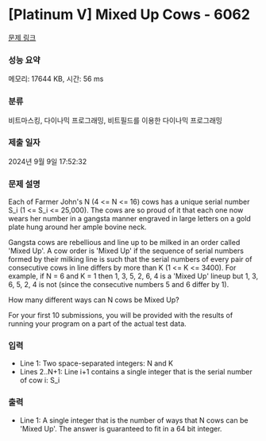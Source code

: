 # [Platinum V] Mixed Up Cows - 6062 

[문제 링크](https://www.acmicpc.net/problem/6062) 

### 성능 요약

메모리: 17644 KB, 시간: 56 ms

### 분류

비트마스킹, 다이나믹 프로그래밍, 비트필드를 이용한 다이나믹 프로그래밍

### 제출 일자

2024년 9월 9일 17:52:32

### 문제 설명

<p>Each of Farmer John's N (4 <= N <= 16) cows has a unique serial number S_i (1 <= S_i <= 25,000). The cows are so proud of it that each one now wears her number in a gangsta manner engraved in large letters on a gold plate hung around her ample bovine neck.</p>

<p>Gangsta cows are rebellious and line up to be milked in an order called 'Mixed Up'. A cow order is 'Mixed Up' if the sequence of serial numbers formed by their milking line is such that the serial numbers of every pair of consecutive cows in line differs by more than K (1 <= K <= 3400). For example, if N = 6 and K = 1 then 1, 3, 5, 2, 6, 4 is a 'Mixed Up' lineup but 1, 3, 6, 5, 2, 4 is not (since the consecutive numbers 5 and 6 differ by 1).</p>

<p>How many different ways can N cows be Mixed Up?</p>

<p>For your first 10 submissions, you will be provided with the results of running your program on a part of the actual test data.</p>

### 입력 

 <ul>
	<li>Line 1: Two space-separated integers: N and K</li>
	<li>Lines 2..N+1: Line i+1 contains a single integer that is the serial number of cow i: S_i</li>
</ul>

<p> </p>

### 출력 

 <ul>
	<li>Line 1: A single integer that is the number of ways that N cows can be 'Mixed Up'. The answer is guaranteed to fit in a 64 bit integer.</li>
</ul>

<p> </p>

